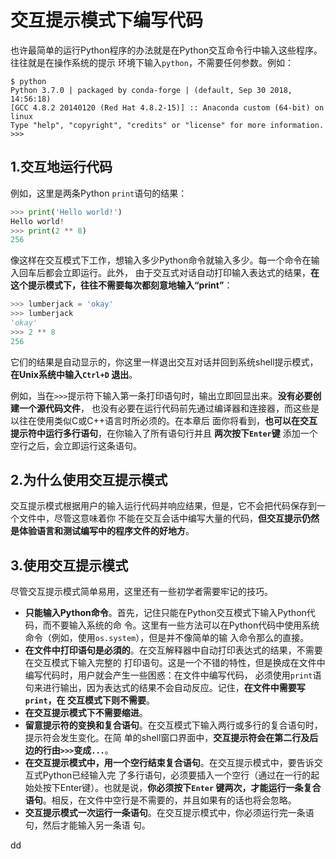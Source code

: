 交互提示模式下编写代码
================================================================================
也许最简单的运行Python程序的办法就是在Python交互命令行中输入这些程序。往往就是在操作系统的提示
环境下输入`python`，不需要任何参数。例如：
```shell  
$ python
Python 3.7.0 | packaged by conda-forge | (default, Sep 30 2018, 14:56:18)
[GCC 4.8.2 20140120 (Red Hat 4.8.2-15)] :: Anaconda custom (64-bit) on linux
Type "help", "copyright", "credits" or "license" for more information.
>>>
```

## 1.交互地运行代码
例如，这里是两条Python `print`语句的结果：
```python
>>> print('Hello world!')
Hello world!
>>> print(2 ** 8)
256
```
像这样在交互模式下工作，想输入多少Python命令就输入多少。每一个命令在输入回车后都会立即运行。此外，
由于交互式对话自动打印输入表达式的结果，**在这个提示模式下，往往不需要每次都刻意地输入“print”**：
```python
>>> lumberjack = 'okay'
>>> lumberjack
'okay'
>>> 2 ** 8
256
```
它们的结果是自动显示的，你这里一样退出交互对话并回到系统shell提示模式，**在Unix系统中输入`Ctrl+D`
退出**。

例如，当在`>>>`提示符下输入第一条打印语句时，输出立即回显出来。**没有必要创建一个源代码文件**，
也没有必要在运行代码前先通过编译器和连接器，而这些是以往在使用类似C或C++语言时所必须的。在本章后
面你将看到，**也可以在交互提示符中运行多行语句**，在你输入了所有语句行并且 **两次按下`Enter`键**
添加一个空行之后，会立即运行这条语句。

## 2.为什么使用交互提示模式
交互提示模式根据用户的输入运行代码并响应结果，但是，它不会把代码保存到一个文件中，尽管这意味着你
不能在交互会话中编写大量的代码，**但交互提示仍然是体验语言和测试编写中的程序文件的好地方**。

## 3.使用交互提示模式
尽管交互提示模式简单易用，这里还有一些初学者需要牢记的技巧。
+ **只能输入Python命令**。首先，记住只能在Python交互模式下输入Python代码，而不要输入系统的命
令。这里有一些方法可以在Python代码中使用系统命令（例如，使用`os.system`），但是并不像简单的输
入命令那么的直接。
+ **在文件中打印语句是必須的**。在交互解释器中自动打印表达式的结果，不需要在交互模式下输入完整的
打印语句。这是一个不错的特性，但是换成在文件中编写代码时，用户就会产生一些困惑：在文件中编写代码，
必须使用`print`语句来进行输出，因为表达式的结果不会自动反应。记住，**在文件中需要写`print`，在
交互模式下则不需要**。
+ **在交互提示模式下不需要缩进**。
+ **留意提示符的变换和复合语句**。在交互模式下输入两行或多行的复合语句时，提示符会发生变化。在简
单的shell窗口界面中，**交互提示符会在第二行及后边的行由`>>>`变成`...`**。
+ **在交互提示模式中，用一个空行结束复合语句**。在交互提示模式中，要告诉交互式Python已经输入完
了多行语句，必须要插入一个空行（通过在一行的起始处按下Enter键）。也就是说，**你必须按下`Enter`
键两次，才能运行一条复合语句**。相反，在文件中空行是不需要的，并且如果有的话也将会忽略。
+ **交互提示模式一次运行一条语句**。在交互提示模式中，你必须运行完一条语句，然后才能输入另一条语
句。












































dd
